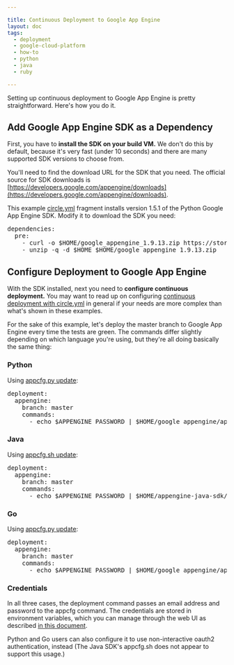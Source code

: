 ```yaml
---

title: Continuous Deployment to Google App Engine
layout: doc
tags:
  - deployment
  - google-cloud-platform
  - how-to
  - python
  - java
  - ruby

---
```


Setting up continuous deployment to Google App Engine is pretty straightforward. Here's
how you do it.

## Add Google App Engine SDK as a Dependency

First, you have to **install the SDK on your build VM.**
We don't do this by default, because it's very fast (under 10 seconds) and there are many
supported SDK versions to choose from.

You'll need to find the download URL for the SDK that you need. The official source for
SDK downloads is
[https://developers.google.com/appengine/downloads](https://developers.google.com/appengine/downloads).

This example [circle.yml](/docs/configuration)
fragment installs version 1.5.1 of the Python Google App Engine SDK. Modify it to
download the SDK you need:

<pre>
dependencies:
  pre:
    - curl -o $HOME/google_appengine_1.9.13.zip https://storage.googleapis.com/appengine-sdks/featured/google_appengine_1.9.13.zip
    - unzip -q -d $HOME $HOME/google_appengine_1.9.13.zip
</pre>

## Configure Deployment to Google App Engine

With the SDK installed, next you need to **configure continuous deployment.**
You may want to read up on configuring
[continuous deployment with circle.yml](/docs/configuration#deployment)
in general if your needs are more complex than what's shown in these examples.

For the sake of this example, let's deploy the master branch to
Google App Engine every time the tests are green. The commands differ slightly
depending on which language you're using, but they're all doing basically
the same thing:

### Python

Using [appcfg.py update](https://developers.google.com/appengine/docs/python/gettingstarted/uploading):

<pre>
deployment:
  appengine:
    branch: master
    commands:
      - echo $APPENGINE_PASSWORD | $HOME/google_appengine/appcfg.py update --email=$APPENGINE_EMAIL --passin .
</pre>

### Java

Using [appcfg.sh update](https://developers.google.com/appengine/docs/java/tools/uploadinganapp):

<pre>
deployment:
  appengine:
    branch: master
    commands:
      - echo $APPENGINE_PASSWORD | $HOME/appengine-java-sdk/bin/appcfg.sh update --email=$APPENGINE_EMAIL --passin .
</pre>

### Go

Using [appcfg.py update](https://developers.google.com/appengine/docs/go/tools/uploadinganapp):

<pre>
deployment:
  appengine:
    branch: master
    commands:
      - echo $APPENGINE_PASSWORD | $HOME/google_appengine/appcfg.py update --email=$APPENGINE_EMAIL --passin .
</pre>

### Credentials

In all three cases, the deployment command passes an email address and password to
the appcfg command. The credentials are stored in environment variables, which you can
manage through the web UI as described
[in this document](/docs/environment-variables#setting-environment-variables-for-all-commands-without-adding-them-to-git).

Python and Go users can also configure it to use non-interactive
oauth2 authentication, instead (The Java SDK's appcfg.sh does not appear to support this
usage.)
